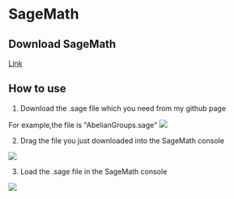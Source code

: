# SageMath
## Download SageMath
[Link](https://www.sagemath.org/download.html)
## How to use 
1. Download the .sage file which  you need from my github page

For example,the file is "AbelianGroups.sage"
![](https://github.com/eathimenncvse/SageMath/blob/main/pictures_of_README/1.png)

2. Drag the file you just downloaded into the SageMath console

![](https://github.com/eathimenncvse/SageMath/blob/main/pictures_of_README/2.png)

3. Load the .sage file in the SageMath console

![](https://github.com/eathimenncvse/SageMath/blob/main/pictures_of_README/3.png)

